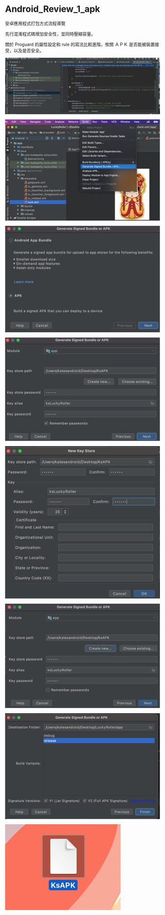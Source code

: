 # Android_Review_1_apk
安卓應用程式打包方式流程導覽

先行混淆程式碼增加安全性，並同時壓縮容量。

關於 Proguard 的屬性設定和 rule 的寫法比較進階，攸關 ＡＰＫ 是否能被裝置接受，以及是否安全。

![](https://raw.githubusercontent.com/QueenieCplusplus/Android_Review_1_apk/main/Proguard.png)

![](https://raw.githubusercontent.com/QueenieCplusplus/Android_Review_1_apk/main/apk1.png)

![](https://raw.githubusercontent.com/QueenieCplusplus/Android_Review_1_apk/main/apk2.png)

![](https://raw.githubusercontent.com/QueenieCplusplus/Android_Review_1_apk/main/apk3.png)

![](https://raw.githubusercontent.com/QueenieCplusplus/Android_Review_1_apk/main/apk4.png)

![](https://raw.githubusercontent.com/QueenieCplusplus/Android_Review_1_apk/main/apk5.png)

![](https://raw.githubusercontent.com/QueenieCplusplus/Android_Review_1_apk/main/APK6.png)

![](https://raw.githubusercontent.com/QueenieCplusplus/Android_Review_1_apk/main/apk7.png)
